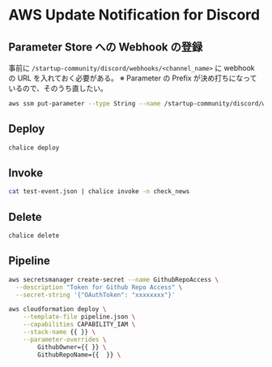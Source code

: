 # AWS Update Notification for Discord

## Parameter Store への Webhook の登録

事前に `/startup-community/discord/webhooks/<channel_name>` に webhook の URL を入れておく必要がある。
※ Parameter の Prefix が決め打ちになっているので、そのうち直したい。

```bash
aws ssm put-parameter --type String --name /startup-community/discord/webhooks/<channel_name> --value https://discord.com/api/webhooks/1234/ABCD
```

## Deploy

```bash
chalice deploy
```

## Invoke

```bash
cat test-event.json | chalice invoke -n check_news
```

## Delete

```bash
chalice delete
```

## Pipeline

```bash
aws secretsmanager create-secret --name GithubRepoAccess \
  --description "Token for Github Repo Access" \
  --secret-string '{"OAuthToken": "xxxxxxxx"}'

aws cloudformation deploy \
    --template-file pipeline.json \
    --capabilities CAPABILITY_IAM \
    --stack-name {{ }} \
    --parameter-overrides \
        GithubOwner={{ }} \
        GithubRepoName={{  }} \
```